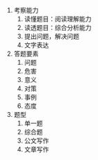 1. 考察能力
	1. 读懂题目：阅读理解能力
	2. 读透题目：综合分析能力
	3. 提出问题，解决问题
	4. 文字表达
2. 答题要素
	1. 问题
	2. 危害
	3. 意义
	4. 对策
	5. 事例
	6. 态度
3. 题型
	1. 单一题
	2. 综合题
	3. 公文写作
	4. 文章写作